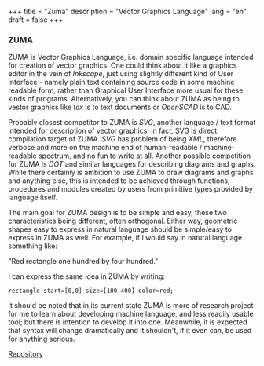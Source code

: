 +++
title = "Zuma"
description = "Vector Graphics Language"
lang = "en"
draft = false
+++

### ZUMA

ZUMA is Vector Graphics Language, i.e. domain specific language intended for creation of vector graphics. One could think about it like a graphics editor in the vein of *Inkscape*, just using slightly different kind of User Interface - namely plain text containing source code in some machine readable form, rather than Graphical User Interface more usual for these kinds of programs. Alternatively, you can think about ZUMA as being to vestor graphics like *tex* is to text documents or *OpenSCAD* is to CAD.

Probably closest competitor to ZUMA is *SVG*, another language / text format intended for description of vector graphics; in fact, SVG is direct compilation target of ZUMA. *SVG* has problem of being *XML*, therefore verbose and more on the machine end of human-readable / machine-readable spectrum, and no fun to write at all. Another possible competition for ZUMA is *DOT* and similar languages for describing diagrams and graphs. While there certainly is ambition to use ZUMA to draw diagrams and graphs and anything else, this is intended to be achieved through functions, procedures and modules created by users from primitive types provided by language itself.

The main goal for ZUMA design is to be simple and easy, these two characteristics being different, often orthogonal. Either way, geometric shapes easy to express in natural language should be  simple/easy to express in ZUMA as well. For example, if I would say in natural language something like:

"Red rectangle one hundred by four hundred."

I can express the same idea in ZUMA by writing:

    rectangle start=[0,0] size=[100,400] color=red;

It should be noted that in its current state ZUMA is more of research project for me to learn about developing machine language, and less readily usable tool; but there is intention to develop it into one. Meanwhile, it is expected that syntax will change dramatically and it shouldn't, if it even can, be used for anything serious.

[Repository](https://github.com/vctibor/Zuma)
